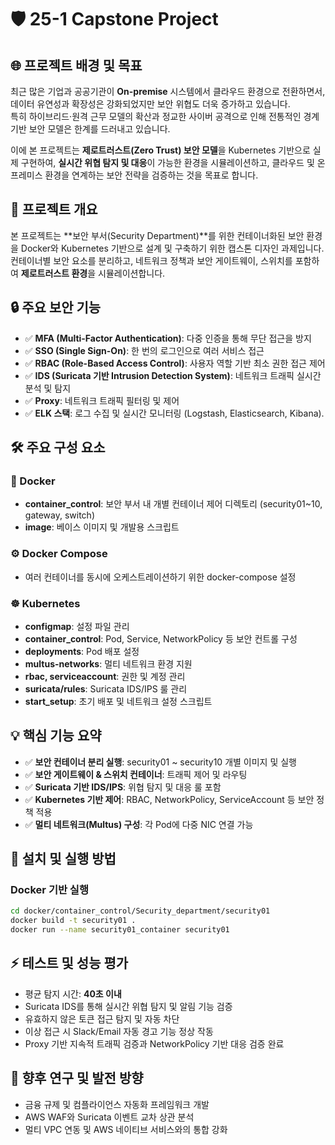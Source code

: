 # 🛡️ 25-1 Capstone Project


## 🌐 프로젝트 배경 및 목표

최근 많은 기업과 공공기관이 **On-premise** 시스템에서 클라우드 환경으로 전환하면서, 데이터 유연성과 확장성은 강화되었지만 보안 위협도 더욱 증가하고 있습니다.  
특히 하이브리드·원격 근무 모델의 확산과 정교한 사이버 공격으로 인해 전통적인 경계 기반 보안 모델은 한계를 드러내고 있습니다.

이에 본 프로젝트는 **제로트러스트(Zero Trust) 보안 모델**을 Kubernetes 기반으로 실제 구현하여, **실시간 위협 탐지 및 대응**이 가능한 환경을 시뮬레이션하고, 클라우드 및 온프레미스 환경을 연계하는 보안 전략을 검증하는 것을 목표로 합니다.


## 📝 프로젝트 개요

본 프로젝트는 **보안 부서(Security Department)**를 위한 컨테이너화된 보안 환경을 Docker와 Kubernetes 기반으로 설계 및 구축하기 위한 캡스톤 디자인 과제입니다.  
컨테이너별 보안 요소를 분리하고, 네트워크 정책과 보안 게이트웨이, 스위치를 포함하여 **제로트러스트 환경**을 시뮬레이션합니다.


## 🔒 주요 보안 기능

- ✅ **MFA (Multi-Factor Authentication)**: 다중 인증을 통해 무단 접근을 방지
- ✅ **SSO (Single Sign-On)**: 한 번의 로그인으로 여러 서비스 접근
- ✅ **RBAC (Role-Based Access Control)**: 사용자 역할 기반 최소 권한 접근 제어
- ✅ **IDS (Suricata 기반 Intrusion Detection System)**: 네트워크 트래픽 실시간 분석 및 탐지
- ✅ **Proxy**: 네트워크 트래픽 필터링 및 제어
- ✅ **ELK 스택**: 로그 수집 및 실시간 모니터링 (Logstash, Elasticsearch, Kibana).


## 🛠️ 주요 구성 요소


### 🐳 Docker

- **container_control**: 보안 부서 내 개별 컨테이너 제어 디렉토리 (security01~10, gateway, switch)
- **image**: 베이스 이미지 및 개발용 스크립트


### ⚙️ Docker Compose

- 여러 컨테이너를 동시에 오케스트레이션하기 위한 docker-compose 설정


### ☸️ Kubernetes

- **configmap**: 설정 파일 관리
- **container_control**: Pod, Service, NetworkPolicy 등 보안 컨트롤 구성
- **deployments**: Pod 배포 설정
- **multus-networks**: 멀티 네트워크 환경 지원
- **rbac, serviceaccount**: 권한 및 계정 관리
- **suricata/rules**: Suricata IDS/IPS 룰 관리
- **start_setup**: 초기 배포 및 네트워크 설정 스크립트


## 💡 핵심 기능 요약

- ✅ **보안 컨테이너 분리 실행**: security01 ~ security10 개별 이미지 및 실행
- ✅ **보안 게이트웨이 & 스위치 컨테이너**: 트래픽 제어 및 라우팅
- ✅ **Suricata 기반 IDS/IPS**: 위협 탐지 및 대응 룰 포함
- ✅ **Kubernetes 기반 제어**: RBAC, NetworkPolicy, ServiceAccount 등 보안 정책 적용
- ✅ **멀티 네트워크(Multus) 구성**: 각 Pod에 다중 NIC 연결 가능


## 🚀 설치 및 실행 방법


### Docker 기반 실행

```bash
cd docker/container_control/Security_department/security01
docker build -t security01 .
docker run --name security01_container security01
```


## ⚡ 테스트 및 성능 평가

- 평균 탐지 시간: **40초 이내**
- Suricata IDS를 통해 실시간 위협 탐지 및 알림 기능 검증
- 유효하지 않은 토큰 접근 탐지 및 자동 차단
- 이상 접근 시 Slack/Email 자동 경고 기능 정상 작동
- Proxy 기반 지속적 트래픽 검증과 NetworkPolicy 기반 대응 검증 완료


## 🔭 향후 연구 및 발전 방향

- 금융 규제 및 컴플라이언스 자동화 프레임워크 개발
- AWS WAF와 Suricata 이벤트 교차 상관 분석
- 멀티 VPC 연동 및 AWS 네이티브 서비스와의 통합 강화
